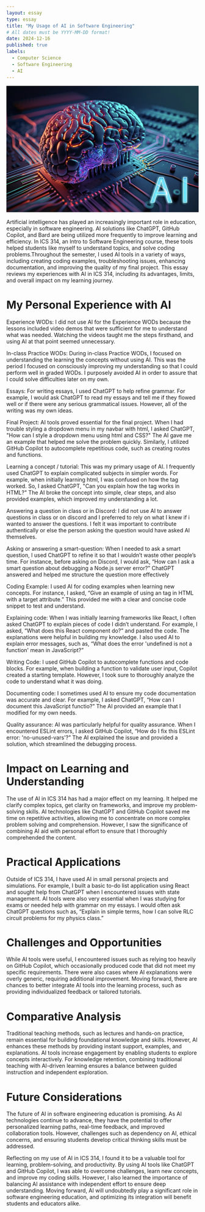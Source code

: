 ```yaml
---
layout: essay
type: essay
title: "My Usage of AI in Software Engineering"
# All dates must be YYYY-MM-DD format!
date: 2024-12-16
published: true
labels:
  - Computer Science
  - Software Engineering
  - AI
---
```

<img width="700px" class="rounded float-start pe-4" src="../img/ai.jpeg">

Artificial intelligence has played an increasingly important role in education, especially in software engineering. AI solutions like ChatGPT, GitHub Copilot, and Bard are being utilized more frequently to improve learning and efficiency. In ICS 314, an Intro to Software Engineering course, these tools helped students like myself to understand topics, and solve coding problems.Throughout the semester, I used AI tools in a variety of ways, including creating coding examples, troubleshooting issues, enhancing documentation, and improving the quality of my final project. This essay reviews my experiences with AI in ICS 314, including its advantages, limits, and overall impact on my learning journey.

# My Personal Experience with AI
Experience WODs:
I did not use AI for the Experience WODs because the lessons included video demos that were sufficient for me to understand what was needed.   Watching the videos taught me the steps firsthand, and using AI at that point seemed unnecessary.

In-class Practice WODs:
During in-class Practice WODs, I focused on understanding the learning the concepts without using AI. This was the period I focused on consciously improving my understanding so that I could perform well in graded WODs. I purposely avoided AI in order to assure that I could solve difficulties later on my own.

Essays:
For writing essays, I used ChatGPT to help refine grammar. For example, I would ask ChatGPT to read my essays and tell me if they flowed well or if there were any serious grammatical issues. However, all of the writing was my own ideas.

Final Project:
AI tools proved essential for the final project. When I had trouble styling a dropdown menu in my navbar with html, I asked ChatGPT, "How can I style a dropdown menu using html and CSS?" The AI gave me an example that helped me solve the problem quickly. Similarly, I utilized GitHub Copilot to autocomplete repetitious code, such as creating routes and functions.

Learning a concept / tutorial:
This was my primary usage of AI. I frequently used ChatGPT to explain complicated subjects in simpler words. For example, when initially learning html, I was confused on how the <a> tag worked. So, I asked ChatGPT, "Can you explain how the <a> tag works in HTML?" The AI broke the concept into simple, clear steps, and also provided examples, which improved my understanding a lot.

Answering a question in class or in Discord:
I did not use AI to answer questions in class or on discord and I preferred to rely on what I knew if i wanted to answer the questions. I felt it was important to contribute authentically or else the person asking the question would have asked AI themselves.

Asking or answering a smart-question:
When I needed to ask a smart question, I used ChatGPT to refine it so that I wouldn’t waste other people’s time. For instance, before asking on Discord, I would ask, “How can I ask a smart question about debugging a Node.js server error?” ChatGPT answered and helped me structure the question more effectively

Coding Example:
I used AI for coding examples when learning new concepts. For instance, I asked, “Give an example of using an tag in HTML with a target attribute.” This provided me with a clear and concise code snippet to test and understand.

Explaining code:
When I was initially learning frameworks like React, I often asked ChatGPT to explain pieces of code I didn’t understand. For example, I asked, “What does this React component do?” and pasted the code. The explanations were helpful in building my knowledge. I also used AI to explain error messages, such as, “What does the error 'undefined is not a function' mean in JavaScript?”

Writing Code:
I used GitHub Copilot to autocomplete functions and code blocks. For example, when building a function to validate user input, Copilot created a starting template. However, I took sure to thoroughly analyze the code to understand what it was doing.

Documenting code:
I sometimes used AI to ensure my code documentation was accurate and clear. For example, I asked ChatGPT, “How can I document this JavaScript functio?” The AI provided an example that I modified for my own needs.

Quality assurance:
AI was particularly helpful for quality assurance. When I encountered ESLint errors, I asked GitHub Copilot, “How do I fix this ESLint error: 'no-unused-vars'?” The AI explained the issue and provided a solution, which streamlined the debugging process.

# Impact on Learning and Understanding
The use of AI in ICS 314 has had a major effect on my learning. It helped me clarify complex topics, get clarity on frameworks, and improve my problem-solving skills. AI technologies like ChatGPT and GitHub Copilot saved me time on repetitive activities, allowing me to concentrate on more complex problem solving and comprehension. However, I saw the significance of combining AI aid with personal effort to ensure that I thoroughly comprehended the content.

# Practical Applications
Outside of ICS 314, I have used AI in small personal projects and simulations. For example, I built a basic to-do list application using React and sought help from ChatGPT when I encountered issues with state management. AI tools were also very essential when I was studying for exams or needed help with grammar on my essays. I would often ask ChatGPT questions such as, “Explain in simple terms, how I can solve RLC circuit problems for my physics class.”

# Challenges and Opportunities
While AI tools were useful, I encountered issues such as relying too heavily on GitHub Copilot, which occasionally produced code that did not meet my specific requirements. There were also cases where AI explanations were overly generic, requiring additional improvement.   Moving forward, there are chances to better integrate AI tools into the learning process, such as providing individualized feedback or tailored tutorials.

# Comparative Analysis
Traditional teaching methods, such as lectures and hands-on practice, remain essential for building foundational knowledge and skills. However, AI enhances these methods by providing instant support, examples, and explanations. AI tools increase engagement by enabling students to explore concepts interactively. For knowledge retention, combining traditional teaching with AI-driven learning ensures a balance between guided instruction and independent exploration.

# Future Considerations
The future of AI in software engineering education is promising. As AI technologies continue to advance, they have the potential to offer personalized learning paths, real-time feedback, and improved collaboration tools. However, challenges such as dependency on AI, ethical concerns, and ensuring students develop critical thinking skills must be addressed.

Reflecting on my use of AI in ICS 314, I found it to be a valuable tool for learning, problem-solving, and productivity. By using AI tools like ChatGPT and GitHub Copilot, I was able to overcome challenges, learn new concepts, and improve my coding skills. However, I also learned the importance of balancing AI assistance with independent effort to ensure deep understanding. Moving forward, AI will undoubtedly play a significant role in software engineering education, and optimizing its integration will benefit students and educators alike.






